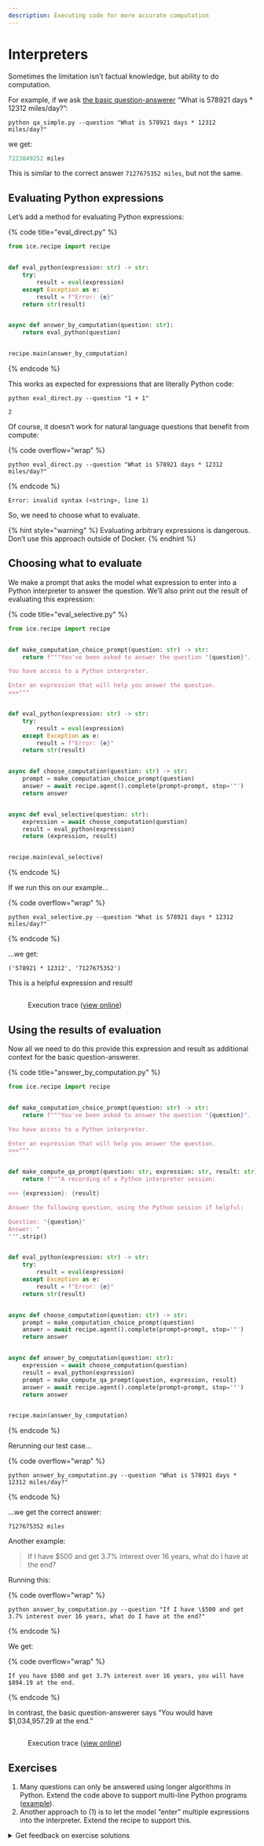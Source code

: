 ```yaml
---
description: Executing code for more accurate computation
---
```


# Interpreters

Sometimes the limitation isn’t factual knowledge, but ability to do computation.

For example, if we ask [the basic question-answerer](../question-answering/q-and-a-without-context.md) “What is 578921 days \* 12312 miles/day?”:

```shell
python qa_simple.py --question "What is 578921 days * 12312 miles/day?"
```

we get:

```python
7223849252 miles
```

This is similar to the correct answer `7127675352 miles`, but not the same.

## Evaluating Python expressions

Let’s add a method for evaluating Python expressions:

{% code title="eval_direct.py" %}
```python
from ice.recipe import recipe


def eval_python(expression: str) -> str:
    try:
        result = eval(expression)
    except Exception as e:
        result = f"Error: {e}"
    return str(result)


async def answer_by_computation(question: str):
    return eval_python(question)


recipe.main(answer_by_computation)
```
{% endcode %}

This works as expected for expressions that are literally Python code:

```shell
python eval_direct.py --question "1 + 1"
```

```
2
```

Of course, it doesn’t work for natural language questions that benefit from compute:

{% code overflow="wrap" %}
```shell
python eval_direct.py --question "What is 578921 days * 12312 miles/day?"
```
{% endcode %}

```
Error: invalid syntax (<string>, line 1)
```

So, we need to choose what to evaluate.

{% hint style="warning" %}
Evaluating arbitrary expressions is dangerous. Don’t use this approach outside of Docker.
{% endhint %}

## Choosing what to evaluate

We make a prompt that asks the model what expression to enter into a Python interpreter to answer the question. We’ll also print out the result of evaluating this expression:

{% code title="eval_selective.py" %}
```python
from ice.recipe import recipe


def make_computation_choice_prompt(question: str) -> str:
    return f"""You've been asked to answer the question "{question}".

You have access to a Python interpreter.

Enter an expression that will help you answer the question.
>>>"""


def eval_python(expression: str) -> str:
    try:
        result = eval(expression)
    except Exception as e:
        result = f"Error: {e}"
    return str(result)


async def choose_computation(question: str) -> str:
    prompt = make_computation_choice_prompt(question)
    answer = await recipe.agent().complete(prompt=prompt, stop='"')
    return answer


async def eval_selective(question: str):
    expression = await choose_computation(question)
    result = eval_python(expression)
    return (expression, result)


recipe.main(eval_selective)
```
{% endcode %}

If we run this on our example…

{% code overflow="wrap" %}
```shell
python eval_selective.py --question "What is 578921 days * 12312 miles/day?"
```
{% endcode %}

…we get:

```
('578921 * 12312', '7127675352')
```

This is a helpful expression and result!

<figure><img src="../../.gitbook/assets/Screenshot p9X3OJla@2x.png" alt=""><figcaption><p>Execution trace (<a href="https://ice.ought.org/traces/01GE0XAYWSKX59VXRP0QQBFTQV">view online</a>)</p></figcaption></figure>

## Using the results of evaluation

Now all we need to do this provide this expression and result as additional context for the basic question-answerer.

{% code title="answer_by_computation.py" %}
```python
from ice.recipe import recipe


def make_computation_choice_prompt(question: str) -> str:
    return f"""You've been asked to answer the question "{question}".

You have access to a Python interpreter.

Enter an expression that will help you answer the question.
>>>"""


def make_compute_qa_prompt(question: str, expression: str, result: str) -> str:
    return f"""A recording of a Python interpreter session:

>>> {expression}: {result}

Answer the following question, using the Python session if helpful:

Question: "{question}"
Answer: "
""".strip()


def eval_python(expression: str) -> str:
    try:
        result = eval(expression)
    except Exception as e:
        result = f"Error: {e}"
    return str(result)


async def choose_computation(question: str) -> str:
    prompt = make_computation_choice_prompt(question)
    answer = await recipe.agent().complete(prompt=prompt, stop='"')
    return answer


async def answer_by_computation(question: str):
    expression = await choose_computation(question)
    result = eval_python(expression)
    prompt = make_compute_qa_prompt(question, expression, result)
    answer = await recipe.agent().complete(prompt=prompt, stop='"')
    return answer


recipe.main(answer_by_computation)
```
{% endcode %}

Rerunning our test case…

{% code overflow="wrap" %}
```shell
python answer_by_computation.py --question "What is 578921 days * 12312 miles/day?"
```
{% endcode %}

…we get the correct answer:

```
7127675352 miles
```

Another example:

> If I have $500 and get 3.7% interest over 16 years, what do I have at the end?

Running this:

{% code overflow="wrap" %}
```shell
python answer_by_computation.py --question "If I have \$500 and get 3.7% interest over 16 years, what do I have at the end?"
```
{% endcode %}

We get:

{% code overflow="wrap" %}
```
If you have $500 and get 3.7% interest over 16 years, you will have $894.19 at the end.
```
{% endcode %}

In contrast, the basic question-answerer says “You would have $1,034,957.29 at the end.”

<figure><img src="../../.gitbook/assets/Screenshot bMP2ErpR@2x.png" alt=""><figcaption><p>Execution trace (<a href="https://ice.ought.org/traces/01GE0XFAVDNWSP5TNWZ944NWSW">view online</a>)</p></figcaption></figure>

## Exercises

1. Many questions can only be answered using longer algorithms in Python. Extend the code above to support multi-line Python programs ([example](https://twitter.com/sergeykarayev/status/1569377881440276481/photo/1)).
2. Another approach to (1) is to let the model “enter” multiple expressions into the interpreter. Extend the recipe to support this.

<details>

<summary>Get feedback on exercise solutions</summary>

If you want feedback on your exercise solutions, submit them through [this form](https://docs.google.com/forms/d/e/1FAIpQLSdNNHeQAT7GIzn4tdsVYCkrVEPMNaZmBFkZCAJdvTvLzUAnzQ/viewform). We—the team at Ought—are happy to give our quick take on whether you missed any interesting ideas.

</details>

